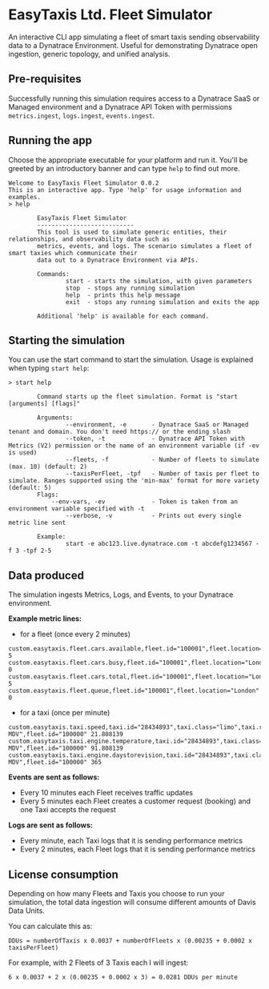 # EasyTaxis Ltd. Fleet Simulator

An interactive CLI app simulating a fleet of smart taxis sending observability data to a Dynatrace Environment.
Useful for demonstrating Dynatrace open ingestion, generic topology, and unified analysis.

## Pre-requisites

Successfully running this simulation requires access to a Dynatrace SaaS or Managed environment and a Dynatrace API Token with permissions `metrics.ingest`, `logs.ingest`, `events.ingest`.

## Running the app

Choose the appropriate executable for your platform and run it.
You'll be greeted by an introductory banner and can type `help` to find out more.

```
Welcome to EasyTaxis Fleet Simulator 0.0.2
This is an interactive app. Type 'help' for usage information and examples.
> help

        EasyTaxis Fleet Simulator
        ---------------------------
        This tool is used to simulate generic entities, their relationships, and observability data such as
        metrics, events, and logs. The scenario simulates a fleet of smart taxies which communicate their
        data out to a Dynatrace Environment via APIs.

        Commands:
                start - starts the simulation, with given parameters
                stop  - stops any running simulation
                help  - prints this help message
                exit  - stops any running simulation and exits the app

        Additional 'help' is available for each command.
```

## Starting the simulation

You can use the start command to start the simulation. Usage is explained when typing `start help`:

```
> start help

        Command starts up the fleet simulation. Format is "start [arguments] [flags]"

        Arguments:
                --environment, -e       - Dynatrace SaaS or Managed tenant and domain. You don't need https:// or the ending slash
                --token, -t             - Dynatrace API Token with Metrics (V2) permission or the name of an environment variable (if -ev is used)
                --fleets, -f            - Number of fleets to simulate (max. 10) (default: 2)
                --taxisPerFleet, -tpf   - Number of taxis per fleet to simulate. Ranges supported using the 'min-max' format for more variety (default: 5)
        Flags:
            --env-vars, -ev             - Token is taken from an environment variable specified with -t
                --verbose, -v           - Prints out every single metric line sent

        Example:
                start -e abc123.live.dynatrace.com -t abcdefg1234567 -f 3 -tpf 2-5
```
## Data produced

The simulation ingests Metrics, Logs, and Events, to your Dynatrace environment.

**Example metric lines:**

* for a fleet (once every 2 minutes)
```
custom.easytaxis.fleet.cars.available,fleet.id="100001",fleet.location="London" 5
custom.easytaxis.fleet.cars.busy,fleet.id="100001",fleet.location="London" 0
custom.easytaxis.fleet.cars.total,fleet.id="100001",fleet.location="London" 5
custom.easytaxis.fleet.queue,fleet.id="100001",fleet.location="London" 0
```
* for a taxi (once per minute)
```
custom.easytaxis.taxi.speed,taxi.id="28434893",taxi.class="limo",taxi.registration="FX23 MDV",fleet.id="100000" 21.808139
custom.easytaxis.taxi.engine.temperature,taxi.id="28434893",taxi.class="limo",taxi.registration="FX23 MDV",fleet.id="100000" 91.808139
custom.easytaxis.taxi.engine.daystorevision,taxi.id="28434893",taxi.class="limo",taxi.registration="FX23 MDV",fleet.id="100000" 365
```
**Events are sent as follows:**
* Every 10 minutes each Fleet receives traffic updates
* Every 5 minutes each Fleet creates a customer request (booking) and one Taxi accepts the request

**Logs are sent as follows:**
* Every minute, each Taxi logs that it is sending performance metrics
* Every 2 minutes, each Fleet logs that it is sending performance metrics


## License consumption

Depending on how many Fleets and Taxis you choose to run your simulation, the total data ingestion will consume different
amounts of Davis Data Units.

You can calculate this as:

`DDUs = numberOfTaxis x 0.0037 + numberOfFleets x (0.00235 + 0.0002 x taxisPerFleet)`

For example, with 2 Fleets of 3 Taxis each I will ingest:

`6 x 0.0037 + 2 x (0.00235 + 0.0002 x 3) = 0.0281 DDUs per minute`
